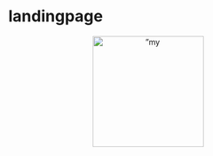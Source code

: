 # landingpage

<p align = "center">
<img width="200" height="200" src=”https://user-images.githubusercontent.com/45421930/147821037-54c4585f-17b5-42c8-8ff8-8afaaf977d33.png" alt=”my banner”>

</p>